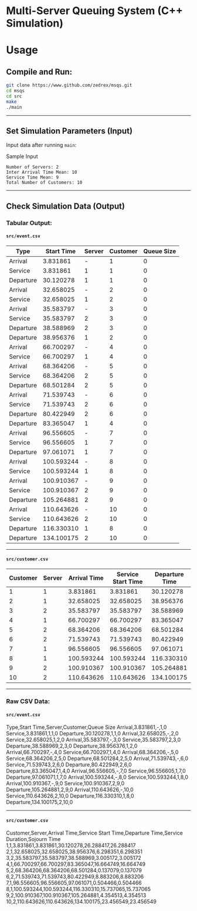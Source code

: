 # Multi-Server Queuing System (C++ Simulation)


# Usage
## Compile and Run:
```bash
git clone https://www.github.com/zedrex/msqs.git
cd msqs
cd src
make
./main
```
<hr>


## Set Simulation Parameters (Input)
Input data after running `main`:

Sample Input
```text
Number of Servers: 2
Inter Arrival Time Mean: 10  
Service Time Mean: 9
Total Number of Customers: 10
```

<hr>

## Check Simulation Data (Output)
### Tabular Output:
#### `src/event.csv`
| Type      | Start Time | Server | Customer | Queue Size |
| --------- | ---------- | ------ | -------- | ---------- |
| Arrival   | 3.831861   | -      | 1        | 0          |
| Service   | 3.831861   | 1      | 1        | 0          |
| Departure | 30.120278  | 1      | 1        | 0          |
| Arrival   | 32.658025  | -      | 2        | 0          |
| Service   | 32.658025  | 1      | 2        | 0          |
| Arrival   | 35.583797  | -      | 3        | 0          |
| Service   | 35.583797  | 2      | 3        | 0          |
| Departure | 38.588969  | 2      | 3        | 0          |
| Departure | 38.956376  | 1      | 2        | 0          |
| Arrival   | 66.700297  | -      | 4        | 0          |
| Service   | 66.700297  | 1      | 4        | 0          |
| Arrival   | 68.364206  | -      | 5        | 0          |
| Service   | 68.364206  | 2      | 5        | 0          |
| Departure | 68.501284  | 2      | 5        | 0          |
| Arrival   | 71.539743  | -      | 6        | 0          |
| Service   | 71.539743  | 2      | 6        | 0          |
| Departure | 80.422949  | 2      | 6        | 0          |
| Departure | 83.365047  | 1      | 4        | 0          |
| Arrival   | 96.556605  | -      | 7        | 0          |
| Service   | 96.556605  | 1      | 7        | 0          |
| Departure | 97.061071  | 1      | 7        | 0          |
| Arrival   | 100.593244 | -      | 8        | 0          |
| Service   | 100.593244 | 1      | 8        | 0          |
| Arrival   | 100.910367 | -      | 9        | 0          |
| Service   | 100.910367 | 2      | 9        | 0          |
| Departure | 105.264881 | 2      | 9        | 0          |
| Arrival   | 110.643626 | -      | 10       | 0          |
| Service   | 110.643626 | 2      | 10       | 0          |
| Departure | 116.330310 | 1      | 8        | 0          |
| Departure | 134.100175 | 2      | 10       | 0          |


<hr>

#### `src/customer.csv`
| Customer | Server | Arrival Time | Service Start Time | Departure Time | Service Duration | Sojourn Time |
| -------- | ------ | ------------ | ------------------ | -------------- | ---------------- | ------------ |
| 1        | 1      | 3.831861     | 3.831861           | 30.120278      | 26.288417        | 26.288417    |
| 2        | 1      | 32.658025    | 32.658025          | 38.956376      | 6.298351         | 6.298351     |
| 3        | 2      | 35.583797    | 35.583797          | 38.588969      | 3.005172         | 3.005172     |
| 4        | 1      | 66.700297    | 66.700297          | 83.365047      | 16.664749        | 16.664749    |
| 5        | 2      | 68.364206    | 68.364206          | 68.501284      | 0.137079         | 0.137079     |
| 6        | 2      | 71.539743    | 71.539743          | 80.422949      | 8.883206         | 8.883206     |
| 7        | 1      | 96.556605    | 96.556605          | 97.061071      | 0.504466         | 0.504466     |
| 8        | 1      | 100.593244   | 100.593244         | 116.330310     | 15.737065        | 15.737065    |
| 9        | 2      | 100.910367   | 100.910367         | 105.264881     | 4.354513         | 4.354513     |
| 10       | 2      | 110.643626   | 110.643626         | 134.100175     | 23.456549        | 23.456549    |



<hr> 

### Raw CSV Data:

#### `src/event.csv`
Type,Start Time,Server,Customer,Queue Size
Arrival,3.831861,-,1,0
Service,3.831861,1,1,0
Departure,30.120278,1,1,0
Arrival,32.658025,-,2,0
Service,32.658025,1,2,0
Arrival,35.583797,-,3,0
Service,35.583797,2,3,0
Departure,38.588969,2,3,0
Departure,38.956376,1,2,0
Arrival,66.700297,-,4,0
Service,66.700297,1,4,0
Arrival,68.364206,-,5,0
Service,68.364206,2,5,0
Departure,68.501284,2,5,0
Arrival,71.539743,-,6,0
Service,71.539743,2,6,0
Departure,80.422949,2,6,0
Departure,83.365047,1,4,0
Arrival,96.556605,-,7,0
Service,96.556605,1,7,0
Departure,97.061071,1,7,0
Arrival,100.593244,-,8,0
Service,100.593244,1,8,0
Arrival,100.910367,-,9,0
Service,100.910367,2,9,0
Departure,105.264881,2,9,0
Arrival,110.643626,-,10,0
Service,110.643626,2,10,0
Departure,116.330310,1,8,0
Departure,134.100175,2,10,0

<hr>

#### `src/customer.csv`
Customer,Server,Arrival Time,Service Start Time,Departure Time,Service Duration,Sojourn Time
1,1,3.831861,3.831861,30.120278,26.288417,26.288417
2,1,32.658025,32.658025,38.956376,6.298351,6.298351
3,2,35.583797,35.583797,38.588969,3.005172,3.005172
4,1,66.700297,66.700297,83.365047,16.664749,16.664749
5,2,68.364206,68.364206,68.501284,0.137079,0.137079
6,2,71.539743,71.539743,80.422949,8.883206,8.883206
7,1,96.556605,96.556605,97.061071,0.504466,0.504466
8,1,100.593244,100.593244,116.330310,15.737065,15.737065
9,2,100.910367,100.910367,105.264881,4.354513,4.354513
10,2,110.643626,110.643626,134.100175,23.456549,23.456549


